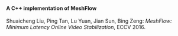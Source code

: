 #### A C++ implementation of MeshFlow

Shuaicheng Liu, Ping Tan, Lu Yuan, Jian Sun, Bing Zeng: *MeshFlow: Minimum Latency Online Video Stabilization*, ECCV 2016.




